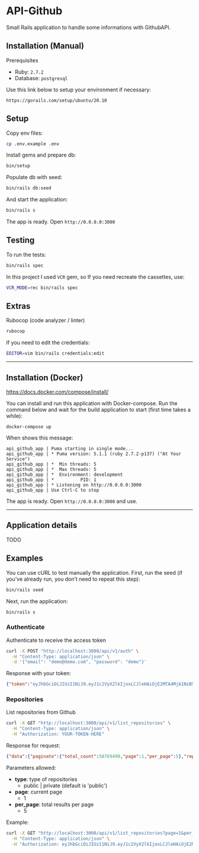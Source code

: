 # API-Github

Small Rails application to handle some informations with GithubAPI.

## Installation (Manual)

Prerequisites
* Ruby: `2.7.2`
* Database: `postgresql`

Use this link below to setup your environment if necessary:
```
https://gorails.com/setup/ubuntu/20.10
```

## Setup

Copy env files:
```sh
cp .env.example .env
```

Install gems and prepare db:
```sh
bin/setup
```

Populate db with seed:
```sh
bin/rails db:seed
```

And start the application:
```sh
bin/rails s
```

The app is ready. Open `http://0.0.0.0:3000`

## Testing

To run the tests:
```sh
bin/rails spec
```

In this project I used `VCR` gem, so If you need recreate the cassettes, use:
```sh
VCR_MODE=rec bin/rails spec
```

## Extras

Rubocop (code analyzer / linter)
```sh
rubocop
```

If you need to edit the credentials:
```sh
EDITOR=vim bin/rails credentials:edit
```

---

## Installation (Docker)

https://docs.docker.com/compose/install/

You can install and run this application with Docker-compose. Run the command below and wait for the build application to start (first time takes a while):
```
docker-compose up
```

When shows this message:
```
api_github_app | Puma starting in single mode...
api_github_app | * Puma version: 5.1.1 (ruby 2.7.2-p137) ("At Your Service")
api_github_app | *  Min threads: 5
api_github_app | *  Max threads: 5
api_github_app | *  Environment: development
api_github_app | *          PID: 1
api_github_app | * Listening on http://0.0.0.0:3000
api_github_app | Use Ctrl-C to stop
```

The app is ready. Open `http://0.0.0.0:3000` and use.

---

## Application details

TODO

## Examples

You can use cURL to test manually the application. First, run the seed (if you’ve already run, you don’t need to repeat this step):

```sh
bin/rails seed
```

Next, run the application:
```sh
bin/rails s
```

### Authenticate

Authenticate to receive the access token
```sh
curl -X POST "http://localhost:3000/api/v1/auth" \
  -H "Content-Type: application/json" \
  -d '{"email": "demo@demo.com", "password": "demo"}'
```

Response with your token:
```json
{"token":"eyJhbGciOiJIUzI1NiJ9.eyJ1c2VyX2lkIjoxLCJleHAiOjE2MTA4MjA1NzB9.EWFWXXbTpUbHFLRuaw4uR5-eLDXt7VjFBmmnMoMBORg"}
```

### Repositories

List repositories from Github

```sh
curl -X GET "http://localhost:3000/api/v1/list_repositories" \
  -H "Content-Type: application/json" \
  -H "Authorization: YOUR-TOKEN-HERE"
```

Response for request:
```json
{"data":{"paginate":{"total_count":58769490,"page":1,"per_page":5},"repositories":[{"name":"X140Yu/Developing_iOS_8_Apps_With_Swift","description":"Stanford 公开课，Developing iOS 8 Apps with Swift 字幕翻译","stars":2700,"forks":502,"author":"X140Yu"},{"name":"ocombe/ocLazyLoad","description":"Lazy load modules \u0026 components in AngularJS","stars":2667,"forks":540,"author":"ocombe"},{"name":"beworker/pinned-section-listview","description":"Easy to use ListView with pinned sections for Android.","stars":2631,"forks":847,"author":"beworker"},{"name":"nitin42/react-imgpro","description":"📷  Image Processing Component for React","stars":2156,"forks":105,"author":"nitin42"},{"name":"nicolaschengdev/WYPopoverController","description":"WYPopoverController is for the presentation of content in popover on iPhone / iPad devices. Very customizable.","stars":1971,"forks":381,"author":"nicolaschengdev"}]}}
```

Parameters allowed:
- **type**: type of repositories
  - public | private (default is 'public')
- **page**: current page
  - 1
- **per_page**: total results per page
  - 5

Example:
```sh
curl -X GET "http://localhost:3000/api/v1/list_repositories?page=1&per_page=10" \
  -H "Content-Type: application/json" \
  -H "Authorization: eyJhbGciOiJIUzI1NiJ9.eyJ1c2VyX2lkIjoxLCJleHAiOjE2MTA4MjA1NzB9.EWFWXXbTpUbHFLRuaw4uR5-eLDXt7VjFBmmnMoMBORg"
```
